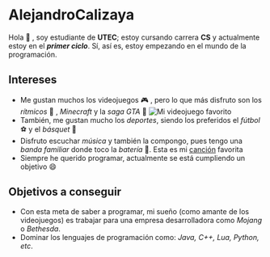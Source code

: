 # AlejandroCalizaya
Hola 👋 , soy estudiante de **UTEC**; estoy cursando carrera **CS** y actualmente estoy en el ***primer ciclo***. Sí, así es, estoy empezando en el mundo de la programación.

## Intereses
- Me gustan muchos los videojuegos 🎮 , pero lo que más disfruto son los *rítmicos* 🎵 , *Minecraft* y la *saga GTA* 🔫
![Mi videojuego favorito](https://encrypted-tbn0.gstatic.com/images?q=tbn:ANd9GcQc0kiU_ncBmrm2uDuYx0CAvunp2aV6GX7ck35uiGMo7g6LCMQ04OCyRnhDLcPssiq8JTg&usqp=CAU)
- También, me gustan mucho los *deportes*, siendo los preferidos el *fútbol* ⚽ y el *básquet* 🏀
- Disfruto escuchar *música* y también la compongo, pues tengo una *banda familiar* donde toco la *batería* 🥁. Esta es mi [canción](https://www.youtube.com/watch?v=iik25wqIuFo) favorita
- Siempre he querido programar, actualmente se está cumpliendo un objetivo 😄

## Objetivos a conseguir
- Con esta meta de saber a programar, mi sueño (como amante de los videojuegos) es trabajar para una empresa desarrolladora como *Mojang* o *Bethesda*.
- Dominar los lenguajes de programación como: *Java, C++, Lua, Python, etc*.
